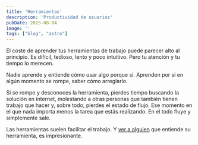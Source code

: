 ```yaml
---
title: 'Herramientas'
description: 'Productividad de usuarios'
pubDate: 2025-08-04
image: ''
tags: ["blog", "astro"]
---
```


El coste de aprender tus herramientas de trabajo puede parecer alto al principio. Es difícil, tedioso, lento y poco intuitivo. Pero tu atención y tu tiempo lo merecen. 

Nadie aprende y entiende cómo usar algo porque sí. Aprenden por si en algún momento se rompe, saber cómo arreglarlo. 

Si se rompe y desconoces la herramienta, pierdes tiempo buscando la solución en internet, molestando a otras personas que también tienen trabajo que hacer y, sobre todo, pierdes el estado de flujo. Ese momento en el que nada importa menos la tarea que estás realizando. En el todo fluye y simplemente sale. 

Las herramientas suelen facilitar el trabajo. Y [ver a alguien](https://www.youtube.com/watch?v=iaeux3cGtQo) que entiende su herramienta, es impresionante.  
